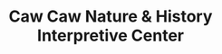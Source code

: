---
layout: repo
title: "Caw Caw Nature & History Interpretive Center"
id: 2174
permalink: repos/2174/
---